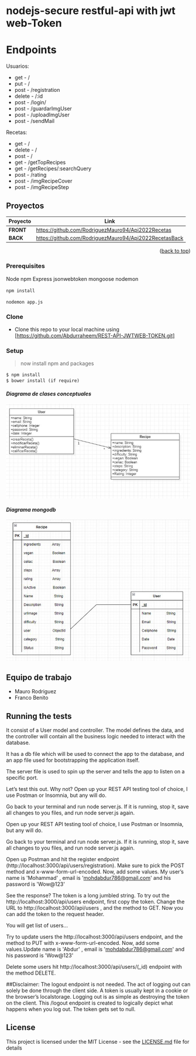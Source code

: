 # nodejs-secure restful-api with jwt web-Token

# Endpoints
Usuarios:
- get - /
- put - /
- post - /registration
- delete - /:id
- post - /login/
- post - /guardarImgUser
- post - /uploadImgUser
- post - /sendMail

Recetas:
- get - /
- delete - /
- post - /
- get - /getTopRecipes
- get - /getRecipes/:searchQuery
- post - /rating
- post - /imgRecipeCover
- post - /imgRecipeStep

<!-- PROYECTOS -->
## Proyectos

| Proyecto | Link |
| ------ | ------ |
| **FRONT** | https://github.com/RodriguezMauro94/Api2022Recetas |
| **BACK** | https://github.com/RodriguezMauro94/Api2022RecetasBack |


<p align="right">(<a href="#top">back to top</a>)</p>

### Prerequisites

Node
npm
Express
jsonwebtoken
mongoose
nodemon

`npm install`

`nodemon app.js`


### Clone

- Clone this repo to your local machine using [https://github.com/Abdurraheem/REST-API-JWTWEB-TOKEN.git]

### Setup

> now install npm and packages

```shell
$ npm install
$ bower install (if require)
```



#### *Diagrama de clases conceptuales*

![diagrama de clases conceptuales](https://github.com/RodriguezMauro94/Api2022RecetasBack/blob/main/img/modeloTpoApi.JPG?raw=true)

#### *Diagrama **mongodb***

![diagrama mongodb](https://github.com/RodriguezMauro94/Api2022RecetasBack/blob/main/img/modelobdTPOapi.JPG?raw=true)
 
## Equipo de trabajo
- Mauro Rodriguez
- Franco Benito


## Running the tests

It consist of a User model and controller. The model
defines the data, and the controller will contain all 
the business logic needed to interact with the database. 

It has a db file which will be used to
connect the app to the database, and an app file used
for bootstrapping the application itself.

The server file is used to spin up the server and tells the
app to listen on a specific port.

Let’s test this out. Why not?
Open up your REST API testing tool of choice, I use Postman or Insomnia, but any will do.

Go back to your terminal and run node server.js. If it is running, stop it, save all changes to you files, and run node server.js again.

Open up your REST API testing tool of choice, I use Postman or Insomnia, but any will do.

Go back to your terminal and run node server.js. If it is running, stop it, save all changes to you files, and run node server.js again.

Open up Postman and hit the register endpoint (http://localhost:3000/api/users/registration). Make sure to pick the POST method and x-www-form-url-encoded.
Now, add some values. My user’s name is 'Mohammad' , email is 'mohdabdur786@gmail.com' and his password is 'Wow@123' 

See the response? The token is a long jumbled string. 
To try out the http://localhost:3000/api/users endpoint, first copy the token. Change the URL to http://localhost:3000/api/users , and the method to GET.
Now you can add the token to the request header.

You will get list of users...

Try to update users the http://localhost:3000/api/users endpoint, and the method to PUT with x-www-form-url-encoded.
Now, add some values.Update name is 'Abdur' , email is 'mohdabdur786@gmail.com' and his password is 'Wow@123' 

Delete some users hit http://localhost:3000/api/users/(_id) endpoint with the method DELETE.

##Disclaimer: The logout endpoint is not needed. The act of logging out can solely be done through the client side. A token is usually kept in a cookie or the browser’s localstorage. Logging out is as simple as destroying the token on the client. This /logout endpoint is created to logically depict what happens when you log out. The token gets set to null.

## License

This project is licensed under the MIT License - see the [LICENSE.md](LICENSE.md) file for details
